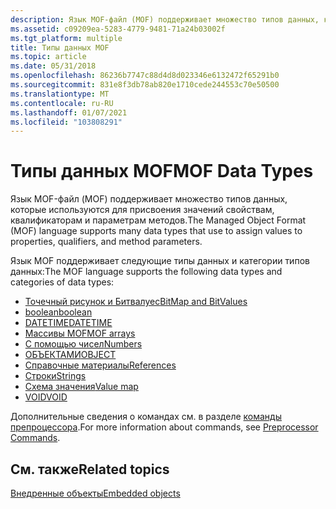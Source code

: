 ```yaml
---
description: Язык MOF-файл (MOF) поддерживает множество типов данных, которые используются для присвоения значений свойствам, квалификаторам и параметрам методов.
ms.assetid: c09209ea-5283-4779-9481-71a24b03002f
ms.tgt_platform: multiple
title: Типы данных MOF
ms.topic: article
ms.date: 05/31/2018
ms.openlocfilehash: 86236b7747c88d4d8d023346e6132472f65291b0
ms.sourcegitcommit: 831e8f3db78ab820e1710cede244553c70e50500
ms.translationtype: MT
ms.contentlocale: ru-RU
ms.lasthandoff: 01/07/2021
ms.locfileid: "103808291"
---
```

# <a name="mof-data-types"></a><span data-ttu-id="e8416-103">Типы данных MOF</span><span class="sxs-lookup"><span data-stu-id="e8416-103">MOF Data Types</span></span>

<span data-ttu-id="e8416-104">Язык MOF-файл (MOF) поддерживает множество типов данных, которые используются для присвоения значений свойствам, квалификаторам и параметрам методов.</span><span class="sxs-lookup"><span data-stu-id="e8416-104">The Managed Object Format (MOF) language supports many data types that use to assign values to properties, qualifiers, and method parameters.</span></span>

<span data-ttu-id="e8416-105">Язык MOF поддерживает следующие типы данных и категории типов данных:</span><span class="sxs-lookup"><span data-stu-id="e8416-105">The MOF language supports the following data types and categories of data types:</span></span>

-   [<span data-ttu-id="e8416-106">Точечный рисунок и Битвалуес</span><span class="sxs-lookup"><span data-stu-id="e8416-106">BitMap and BitValues</span></span>](bitmap-and-bitvalues.md)
-   [<span data-ttu-id="e8416-107">boolean</span><span class="sxs-lookup"><span data-stu-id="e8416-107">boolean</span></span>](boolean.md)
-   [<span data-ttu-id="e8416-108">DATETIME</span><span class="sxs-lookup"><span data-stu-id="e8416-108">DATETIME</span></span>](date-and-time-format.md)
-   [<span data-ttu-id="e8416-109">Массивы MOF</span><span class="sxs-lookup"><span data-stu-id="e8416-109">MOF arrays</span></span>](mof-arrays.md)
-   [<span data-ttu-id="e8416-110">С помощью чисел</span><span class="sxs-lookup"><span data-stu-id="e8416-110">Numbers</span></span>](numbers.md)
-   [<span data-ttu-id="e8416-111">ОБЪЕКТАМИ</span><span class="sxs-lookup"><span data-stu-id="e8416-111">OBJECT</span></span>](object.md)
-   [<span data-ttu-id="e8416-112">Справочные материалы</span><span class="sxs-lookup"><span data-stu-id="e8416-112">References</span></span>](references.md)
-   [<span data-ttu-id="e8416-113">Строки</span><span class="sxs-lookup"><span data-stu-id="e8416-113">Strings</span></span>](strings.md)
-   [<span data-ttu-id="e8416-114">Схема значения</span><span class="sxs-lookup"><span data-stu-id="e8416-114">Value map</span></span>](value-map.md)
-   [<span data-ttu-id="e8416-115">VOID</span><span class="sxs-lookup"><span data-stu-id="e8416-115">VOID</span></span>](void.md)

<span data-ttu-id="e8416-116">Дополнительные сведения о командах см. в разделе [команды препроцессора](preprocessor-commands.md).</span><span class="sxs-lookup"><span data-stu-id="e8416-116">For more information about commands, see [Preprocessor Commands](preprocessor-commands.md).</span></span>

## <a name="related-topics"></a><span data-ttu-id="e8416-117">См. также</span><span class="sxs-lookup"><span data-stu-id="e8416-117">Related topics</span></span>

<dl> <dt>

[<span data-ttu-id="e8416-118">Внедренные объекты</span><span class="sxs-lookup"><span data-stu-id="e8416-118">Embedded objects</span></span>](embedded-objects.md)
</dt> </dl>

 

 



